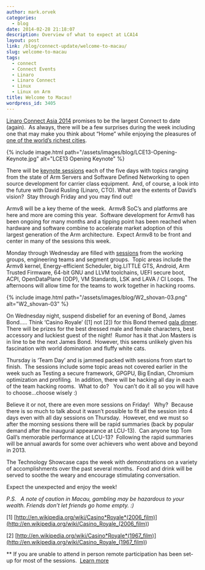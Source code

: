 ```yaml
---
author: mark.orvek
categories:
  - blog
date: 2014-02-28 21:18:07
description: Overview of what to expect at LCA14
layout: post
link: /blog/connect-update/welcome-to-macau/
slug: welcome-to-macau
tags:
  - connect
  - Connect Events
  - Linaro
  - Linaro Connect
  - Linux
  - Linux on Arm
title: Welcome to Macau!
wordpress_id: 3405
---
```


[Linaro Connect Asia 2014](https://connect.linaro.org/lca14/) promises to be the largest Connect to date (again).  As always, there will be a few surprises during the week including one that may make you think about “Home” while enjoying the pleasures of [one of the world’s richest cities](http://en.wikipedia.org/wiki/Macau).

{% include image.html path="/assets/images/blog/LCE13-Opening-Keynote.jpg" alt="LCE13 Opening Keynote" %}

There will be [keynote sessions](https://connect.linaro.org/lca14/) each of the five days with topics ranging from the state of Arm Servers and Software Defined Networking to open source development for carrier class equipment.  And, of course, a look into the future with David Rusling (Linaro, CTO). What are the extents of David’s vision?  Stay through Friday and you may find out!

Armv8 will be a key theme of the week.  Armv8 SoC’s and platforms are here and more are coming this year.  Software development for Armv8 has been ongoing for many months and a tipping point has been reached when hardware and software combine to accelerate market adoption of this largest generation of the Arm architecture.  Expect Armv8 to be front and center in many of the sessions this week.

Monday through Wednesday are filled with [sessions](http://lca-14.zerista.com/) from the working groups, engineering teams and segment groups.  Topic areas include the Armv8 kernel, Energy-efficient Scheduler, big.LITTLE GTS, Android, Arm Trusted Firmware, 64-bit GNU and LLVM toolchains, UEFI secure boot, ACPI, OpenDataPlane (ODP), VM Standards, LSK and LAVA / CI Loops.  The afternoons will allow time for the teams to work together in hacking rooms.

{% include image.html path="/assets/images/blog/W2_shovan-03.png" alt="W2_shovan-03" %}

On Wednesday night, suspend disbelief for an evening of Bond, James Bond..... Think ‘Casino Royale’ ([1] not [2]) for this Bond themed [gala dinner](https://connect.linaro.org/lca14/). There will be prizes for the best dressed male and female characters, best accessory and luckiest guest of the night!  Rumor has it that Jon Masters is in line to be the next James Bond.  However, this seems unlikely given his fascination with world domination and fluffy white cats.

Thursday is ‘Team Day’ and is jammed packed with sessions from start to finish.  The sessions include some topic areas not covered earlier in the week such as Testing a secure framework, GPGPU, Big Endian, Chromium optimization and profiling.  In addition, there will be hacking all day in each of the team hacking rooms.  What to do?   You can’t do it all so you will have to choose...choose wisely :)

Believe it or not, there are even more sessions on Friday!   Why?  Because there is so much to talk about it wasn’t possible to fit all the session into 4 days even with all day sessions on Thursday.  However, end we must so after the morning sessions there will be rapid summaries (back by popular demand after the inaugural appearance at LCU-13).  Can anyone top Tom Gall’s memorable performance at LCU-13?  Following the rapid summaries will be annual awards for some over achievers who went above and beyond in 2013.

The Technology Showcase caps the week with demonstrations on a variety of accomplishments over the past several months.  Food and drink will be served to soothe the weary and encourage stimulating conversation.

Expect the unexpected and enjoy the week!

_P.S.   A note of caution in Macau, gambling may be hazardous to your wealth.
Friends don’t let friends go home empty. :)_

[1] [http://en.wikipedia.org/wiki/Casino*Royale*(2006_film)](<http://en.wikipedia.org/wiki/Casino_Royale_(2006_film)>)

[2] [http://en.wikipedia.org/wiki/Casino*Royale*(1967_film)](<http://en.wikipedia.org/wiki/Casino_Royale_(1967_film)>)

\*\* If you are unable to attend in person remote participation has been set-up for most of the sessions.  [Learn more]()
